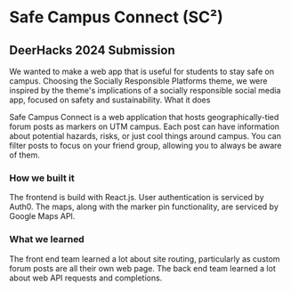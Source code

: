 # Safe Campus Connect (SC²)

## DeerHacks 2024 Submission

We wanted to make a web app that is useful for students to stay safe on campus. Choosing the Socially Responsible Platforms theme, we were inspired by the theme's implications of a socially responsible social media app, focused on safety and sustainability.
What it does

Safe Campus Connect is a web application that hosts geographically-tied forum posts as markers on UTM campus. Each post can have information about potential hazards, risks, or just cool things around campus. You can filter posts to focus on your friend group, allowing you to always be aware of them.

### How we built it

The frontend is build with React.js. User authentication is serviced by Auth0. The maps, along with the marker pin functionality, are serviced by Google Maps API.

### What we learned

The front end team learned a lot about site routing, particularly as custom forum posts are all their own web page. The back end team learned a lot about web API requests and completions.
